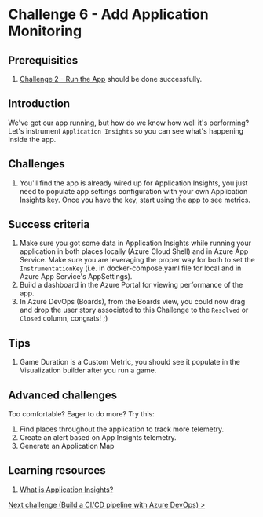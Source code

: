 # Challenge 6 - Add Application Monitoring

## Prerequisities

1. [Challenge 2 - Run the App](./RunTheApp.md) should be done successfully.

## Introduction

We've got our app running, but how do we know how well it's performing? Let's instrument `Application Insights` so you can see what's happening inside the app.

## Challenges

1. You'll find the app is already wired up for Application Insights, you just need to populate app settings configuration with your own Application Insights key. Once you have the key, start using the app to see metrics.

## Success criteria

1. Make sure you got some data in Application Insights while running your application in both places locally (Azure Cloud Shell) and in Azure App Service. Make sure you are leveraging the proper way for both to set the `InstrumentationKey` (i.e. in docker-compose.yaml file for local and in Azure App Service's AppSettings).
1. Build a dashboard in the Azure Portal for viewing performance of the app.
1. In Azure DevOps (Boards), from the Boards view, you could now drag and drop the user story associated to this Challenge to the `Resolved` or `Closed` column, congrats! ;)

## Tips

1. Game Duration is a Custom Metric, you should see it populate in the Visualization builder after you run a game.

## Advanced challenges

Too comfortable? Eager to do more? Try this:

1. Find places throughout the application to track more telemetry.
1. Create an alert based on App Insights telemetry.
1. Generate an Application Map

## Learning resources

1. [What is Application Insights?](https://docs.microsoft.com/en-us/azure/application-insights/app-insights-overview)

[Next challenge (Build a CI/CD pipeline with Azure DevOps) >](./BuildCICDPipelineWithAzureDevOps.md)